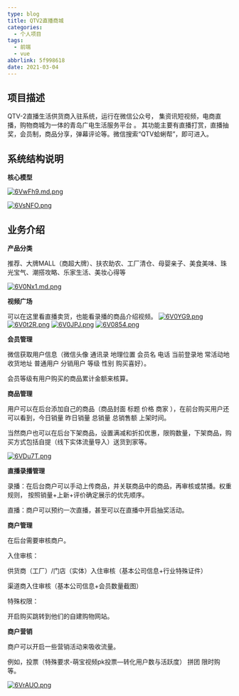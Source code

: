 ```yaml
---
type: blog
title: QTV2直播商城
categories:
  - 个人项目
tags:
  - 前端
  - vue
abbrlink: 5f998618
date: 2021-03-04
---
```


## 项目描述

QTV-2直播生活供货商入驻系统，运行在微信公众号， 集资讯短视频，电商直播，购物商城为一体的青岛广电生活服务平台 。 其功能主要有直播打赏，直播抽奖，会员制，商品分享，弹幕评论等。微信搜索“QTV蛤蜊帮”，即可进入。 

## 系统结构说明

**核心模型**

[![6VwFh9.md.png](https://s3.ax1x.com/2021/03/04/6VwFh9.md.png)](https://imgtu.com/i/6VwFh9)

[![6VsNFO.png](https://s3.ax1x.com/2021/03/04/6VsNFO.png)](https://imgtu.com/i/6VsNFO)

## 业务介绍

**产品分类**

推荐、大牌MALL（商超大牌）、扶农助农、工厂清仓、母婴亲子、美食美味、珠光宝气、潮搭攻略、乐家生活、美妆心得等

[![6V0Nx1.md.png](https://s3.ax1x.com/2021/03/04/6V0Nx1.md.png)](https://imgtu.com/i/6V0Nx1)


<!-- more -->


**视频广场**

可以在这里看直播卖货，也能看录播的商品介绍视频。
[![6V0YG9.png](https://s3.ax1x.com/2021/03/04/6V0YG9.png)](https://imgtu.com/i/6V0YG9)
[![6V0t2R.png](https://s3.ax1x.com/2021/03/04/6V0t2R.png)](https://imgtu.com/i/6V0t2R)
[![6V0JPJ.png](https://s3.ax1x.com/2021/03/04/6V0JPJ.png)](https://imgtu.com/i/6V0JPJ)
[![6V0854.png](https://s3.ax1x.com/2021/03/04/6V0854.png)](https://imgtu.com/i/6V0854)

**会员管理**

微信获取用户信息（微信头像 通讯录 地理位置 会员名  电话  当前登录地  常活动地  收货地址  普通用户  分销用户  等级  性别  购买喜好）。

会员等级有用户购买的商品累计金额来核算。

**商品管理**

用户可以在后台添加自己的商品（商品封面  标题  价格  商家 ），在前台购买用户还可以看到，今日销量  昨日销量  总销量  总销售额  上架时间。

当然商户也可以在后台下架商品，设置满减和折扣优惠，限购数量，下架商品，购买方式包括自提（线下实体流量导入）送货到家等。

[![6VDu7T.png](https://s3.ax1x.com/2021/03/04/6VDu7T.png)](https://imgtu.com/i/6VDu7T)

**直播录播管理**

录播：在后台商户可以手动上传商品，并关联商品中的商品，再审核或禁播。权重规则， 按照销量+上新+评价确定展示的优先顺序。

直播：商户可以预约一次直播，甚至可以在直播中开启抽奖活动。

**商户管理**

在后台需要审核商户。

入住审核：

供货商（工厂）/门店（实体）入住审核（基本公司信息+行业特殊证件）

渠道商入住审核（基本公司信息+会员数量截图）

特殊权限：

开启购买跳转到他们的自建购物网站。

**商户营销**

商户可以开启一些营销活动来吸收流量。

例如，投票（特殊要求-萌宝视频pk投票—转化用户数与活跃度） 拼团 限时购等。

[![6VrAUO.png](https://s3.ax1x.com/2021/03/04/6VrAUO.png)](https://imgtu.com/i/6VrAUO)



